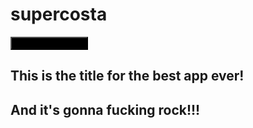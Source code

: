 # supercosta
<html>
<div>
<button type="button" style="background:#000">Donate BITCHES!</button>
<h2> This is the title for the best app ever!</h2>
<h2>And it's gonna fucking rock!!!</h2>
</div>
</html>
